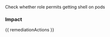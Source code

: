 
Check whether role permits getting shell on pods

### Impact
<!-- Add Impact here -->

<!-- DO NOT CHANGE -->
{{ remediationActions }}


